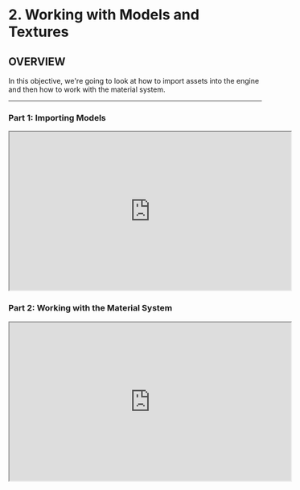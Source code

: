 # 2. Working with Models and Textures

<h2>OVERVIEW</h2>
<p>In this objective, we're going to look at how to import assets into the engine and then how to work with the material system.</p>
<hr>
<h3>Part 1: Importing Models</h3>
<p><iframe src="https://www.youtube.com/embed/PV5QmnXGmtE?rel=0" width="560" height="315" allowfullscreen="allowfullscreen" allow="accelerometer; autoplay; clipboard-write; encrypted-media; gyroscope; picture-in-picture" data-mce-fragment="1"></iframe></p>
<h3>Part 2: Working with the Material System</h3>
<p><iframe src="https://www.youtube.com/embed/jkxDa-HCgLM?rel=0" width="560" height="315" allowfullscreen="allowfullscreen" allow="accelerometer; autoplay; clipboard-write; encrypted-media; gyroscope; picture-in-picture" data-mce-fragment="1"></iframe></p>
<p>&nbsp;</p>